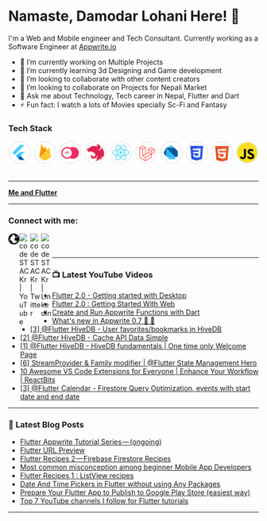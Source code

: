 # Namaste, Damodar Lohani Here! 👋

I'm a Web and Mobile engineer and Tech Consultant. Currently working as a Software Engineer at [Appwrite.io](https://appwrite.io)

- 🔭 I’m currently working on Multiple Projects
- 🌱 I’m currently learning 3d Designing and Game development
- 👯 I’m looking to collaborate with other content creators
- 👯 I’m looking to collaborate on Projects for Nepali Market
- 💬 Ask me about Technology, Tech career in Nepal, Flutter and Dart
- ⚡ Fun fact: I watch a lots of Movies specially Sc-Fi and Fantasy

### Tech Stack
<img src="assets/tech.svg" title="Flutter, Firebase, Appwrite, NestJs, ReactJS, Laravel, Dart, HTML, CSS, JS" alt="Flutter, Firebase, Appwrite, NestJs, ReactJS, Laravel, Dart, HTML, CSS, JS" /> <br /><br />
___

**[Me and Flutter](https://github.com/lohanidamodar/lohanidamodar/blob/master/FLUTTER.md)**
___

### Connect with me:

[<img align="left" alt="codeSTACKr.com" width="22px" src="https://raw.githubusercontent.com/iconic/open-iconic/master/svg/globe.svg" />][website]
[<img align="left" alt="codeSTACKr | YouTube" width="22px" src="https://cdn.jsdelivr.net/npm/simple-icons@v3/icons/youtube.svg" />][youtube]
[<img align="left" alt="codeSTACKr | Twitter" width="22px" src="https://cdn.jsdelivr.net/npm/simple-icons@v3/icons/twitter.svg" />][twitter]
[<img align="left" alt="codeSTACKr | LinkedIn" width="22px" src="https://cdn.jsdelivr.net/npm/simple-icons@v3/icons/linkedin.svg" />][linkedin]

<br />
<br />

---

### 📺 Latest YouTube Videos
<!-- YOUTUBE:START -->
- [Flutter 2.0 - Getting started with Desktop](https://www.youtube.com/watch?v=1a-Hrb3zGdY)
- [Flutter 2.0 : Getting Started With Web](https://www.youtube.com/watch?v=bi1k4jjCkoY)
- [Create and Run Appwrite Functions with Dart](https://www.youtube.com/watch?v=WNIeIYz30Bg)
- [What's new in Appwrite 0.7 🥳 🚀](https://www.youtube.com/watch?v=uuZq3K4Wjrc)
- [[3] @Flutter HiveDB - User favorites/bookmarks in HiveDB](https://www.youtube.com/watch?v=N1iIAD7FMXk)
- [[2]  @Flutter  HiveDB - Cache API Data Simple](https://www.youtube.com/watch?v=sKMSAf3dECs)
- [[1] @Flutter HiveDB - HiveDB fundamentals | One time only Welcome Page](https://www.youtube.com/watch?v=CQG-w_7fbdY)
- [[6] StreamProvider & Family modifier | ​@Flutter State Management Hero](https://www.youtube.com/watch?v=ZWRiH-iBVm8)
- [10 Awesome VS Code Extensions for Everyone | Enhance Your Workflow |  ReactBits](https://www.youtube.com/watch?v=OsiVsBW3d0k)
- [[3] @Flutter Calendar - Firestore Query Optimization, events with start date and end date](https://www.youtube.com/watch?v=Ni6LzrPTMrI)
<!-- YOUTUBE:END -->

---

### 📕 Latest Blog Posts
<!-- BLOG-POST-LIST:START -->
- [Flutter Appwrite Tutorial Series — (ongoing)](https://lohanidamodar.medium.com/flutter-appwrite-tutorial-series-ongoing-72ef3d5bb8ba?source=rss-21afa4abace7------2)
- [Flutter URL Preview](https://lohanidamodar.medium.com/flutter-url-preview-a386920bdfe6?source=rss-21afa4abace7------2)
- [Flutter Recipes 2 — Firebase Firestore Recipes](https://lohanidamodar.medium.com/flutter-recipes-2-firebase-firestore-recipes-2f09e58a7298?source=rss-21afa4abace7------2)
- [Most common misconception among beginner Mobile App Developers](https://lohanidamodar.medium.com/most-common-misconception-among-beginner-mobile-app-developers-6309b08f36a7?source=rss-21afa4abace7------2)
- [Flutter Recipes 1 : ListView recipes](https://lohanidamodar.medium.com/flutter-recipes-1-listview-recipes-e604f63460bd?source=rss-21afa4abace7------2)
- [Date And Time Pickers in Flutter without using Any Packages](https://lohanidamodar.medium.com/date-and-time-pickers-in-flutter-without-using-any-packages-1de04a13938c?source=rss-21afa4abace7------2)
- [Prepare Your Flutter App to Publish to Google Play Store (easiest way)](https://lohanidamodar.medium.com/prepare-your-flutter-app-to-publish-to-google-play-store-easiest-way-fb2efbff8b22?source=rss-21afa4abace7------2)
- [Top 7 YouTube channels I follow for Flutter tutorials](https://lohanidamodar.medium.com/top-7-youtube-channels-i-follow-for-flutter-tutorials-b7035968a9ad?source=rss-21afa4abace7------2)
<!-- BLOG-POST-LIST:END -->

---

[website]: https://dlohani.com.np
[twitter]: https://twitter.com/lohanidamodar
[youtube]: https://youtube.com/reactbits
[linkedin]: https://linkedin.com/in/lohanidamodar

